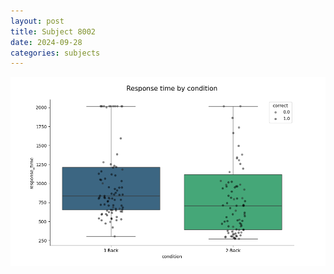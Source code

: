 ```yaml
---
layout: post
title: Subject 8002
date: 2024-09-28
categories: subjects
---
```


![](data/8002/run-1/8002_ATS_rt.png)

